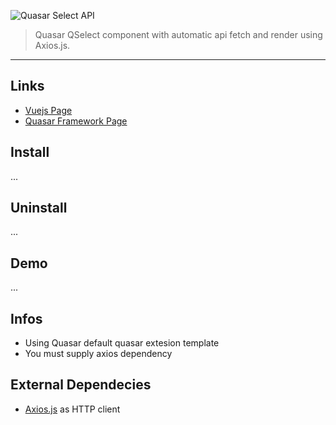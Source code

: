    
![Quasar Select API](https://github.com/odranoelBR/vue-quasar-crud/blob/main/docs/logo.PNG)
> Quasar QSelect component with automatic api fetch and render using Axios.js.

<hr />

## Links
* [Vuejs Page](https://vuejs.org/)
* [Quasar Framework Page](http://quasar-framework.org/)

## Install 
...

## Uninstall
...

## Demo 
...

## Infos
* Using Quasar default quasar extesion template
* You must supply axios dependency

## External Dependecies 
* [Axios.js](https://github.com/mzabriskie/axios) as HTTP client 


